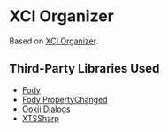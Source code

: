 # XCI Organizer

Based on [XCI Organizer](https://github.com/gibaBR/XCI-Organizer).


## Third-Party Libraries Used

- [Fody](https://github.com/Fody/Fody)
- [Fody PropertyChanged](https://github.com/Fody/PropertyChanged)
- [Ookii.Dialogs](http://www.ookii.org/Software/Dialogs/)
- [XTSSharp ](https://bitbucket.org/garethl/xtssharp)

